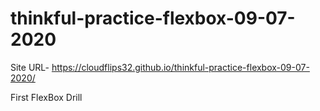 # thinkful-practice-flexbox-09-07-2020

Site URL- https://cloudflips32.github.io/thinkful-practice-flexbox-09-07-2020/

First FlexBox Drill

